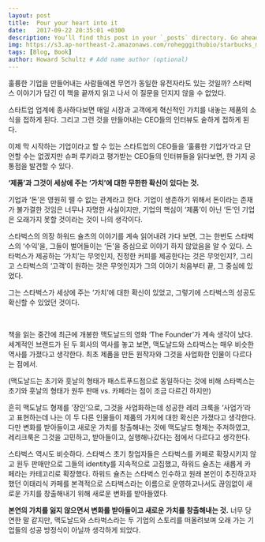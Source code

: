```yaml
---
layout: post
title:  Pour your heart into it
date:   2017-09-22 20:35:01 +0300
description: You’ll find this post in your `_posts` directory. Go ahead and edit it and re-build the site to see your changes. # Add post description (optional)
img: https://s3.ap-northeast-2.amazonaws.com/rohegggithubio/starbucks_main.jpg # Add image post (optional)
tags: [Blog, Book]
author: Howard Schultz # Add name author (optional)
---
```


훌륭한 기업을 만들어내는 사람들에겐 무언가 동일한 유전자라도 있는 것일까?  스타벅스 이야기가 담긴 이 책을 끝까지 읽고 나서 이 질문을 던지지 않을 수 없었다.

스타트업 업계에 종사하다보면 매일 시장과 고객에게 혁신적인 가치를 내놓는 제품의 소식을 접하게 된다. 그리고 그런 것을 만들어내는 CEO들의 인터뷰도 숱하게 접하게 된다.

이제 막 시작하는 기업이라고 할 수 있는 스타트업의 CEO들을 ‘훌륭한 기업가’라고 단언할 수는 없겠지만 슈퍼 루키라고 평가받는 CEO들의 인터뷰들을 읽다보면, 한 가지 공통점을 발견할 수 있다.
<br>


**‘제품’과 그것이 세상에 주는 ‘가치’에 대한 무한한 확신이 있다는 것.**

기업과 ‘돈’은 영원히 뗄 수 없는 관계라고 한다. 기업이 생존하기 위해서 돈이라는 존재가 불가결한 것임은 너무나 자명한 사실이지만, 기업의 핵심이 ‘제품’이 아닌 ‘돈’인 기업은 오래가지 못할 것이라는 것이 나의 생각이다.

스타벅스의 의장 하워드 슐츠의 이야기를 계속 읽어내려 가다 보면, 그는 한번도 스타벅스의 ‘수익’을, 그들이 벌어들이는 ‘돈’을 중심으로 이야기 하지 않았음을 알 수 있다. 스타벅스가 제공하는 ‘가치’는 무엇인지, 진정한 커피를 제공한다는 것은 무엇인지?, 그리고 스타벅스의 ‘고객’이 원하는 것은 무엇인지가 그의 이야기 처음부터 끝, 그 중심에 있었다.

그는 스타벅스가 세상에 주는 ‘가치’에 대한 확신이 있었고, 그렇기에 스타벅스의 성공도 확신할 수 있었던 것이다.

<br>

책을 읽는 중간에 최근에 개봉한 맥도날드의 영화 ‘The Founder’가 계속 생각이 났다. 세계적인 브랜드가 된 두 회사의 역사를 놓고 보면, 맥도날드와 스타벅스는 매우 비슷한 역사를 가졌다고 생각한다. 최초 제품을 만든 원작자와 그것을 사업화한 인물이 다르다는 점에서.

(맥도날드는 초기와 훗날의 형태가 패스트푸드점으로 동일하다는 것에 비해 스타벅스는 초기와 훗날의 형태가 원두 판매 vs. 카페라는 점이 조금 다르긴 하지만)

흔히 맥도날드 형제를 ‘장인’으로, 그것을 사업화하는데 성공한 레리 크룩을 ‘사업가’라고 표현하는데 나는 이 두 다른 인물들이 제품의 가치에 대한 확신은 가졌다고 생각한다. 다만 변화를 받아들이고 새로운 가치를 창출해내는 것에 맥도날드 형제는 주저하였고, 레리크룩은 그것을 고민하고, 받아들이고, 실행해나갔다는 점에서 다르다고 생각한다.

스타벅스 역시도 비슷하다. 스타벅스 초기 창업자들은 스타벅스를 카페로 확장시키지 않고 원두 판매만으로 그들의 identity를 지속적으로 고집했고, 하워드 슐츠는 새롭게 카페라는 카테고리로 확장했다. 하워드 슐츠는 스타벅스 인수하고 원래 본인이 추진하고자 했던 이태리식 카페를 본격적으로 스타벅스라는 이름으로 운영하고나서도 끊임없이 새로운 가치를 창출해내기 위해 새로운 변화를 받아들였다.

**본연의 가치를 잃지 않으면서 변화를 받아들이고 새로운 가치를 창출해내는 것.**
너무 당연한 말 같지만, 맥도날드와 스타벅스라는 두 기업의 스토리를 떠올려보며 오래 가는 기업들의 성공 방정식이 아닐까 생각하게 되었다.
